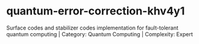 # quantum-error-correction-khv4y1
Surface codes and stabilizer codes implementation for fault-tolerant quantum computing | Category: Quantum Computing | Complexity: Expert
